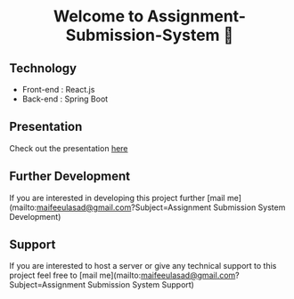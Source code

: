 <h1 align="center">Welcome to Assignment-Submission-System 👋</h1>
<p>
</p>



## Technology

 - Front-end : React.js
 - Back-end : Spring Boot


 ## Presentation
  Check out the presentation [here](https://github.com/maifeeulasad/Assignment-Submission-System/blob/master/presentation/README.md)


 ## Further Development
  If you are interested in developing this project further [mail me](mailto:maifeeulasad@gmail.com?Subject=Assignment Submission System Development)
  
 ## Support
  If you are interested to host a server or give any technical support to this project feel free to [mail me](mailto:maifeeulasad@gmail.com?Subject=Assignment Submission System Support)
